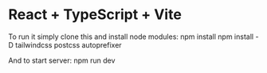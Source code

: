 # React + TypeScript + Vite

To run it simply clone this and install node modules:
npm install
npm install -D tailwindcss postcss autoprefixer

And to start server:
npm run dev

